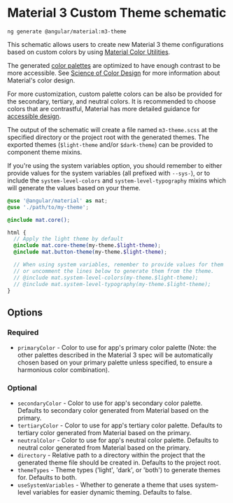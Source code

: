 # Material 3 Custom Theme schematic

```shell
ng generate @angular/material:m3-theme
```

This schematic allows users to create new Material 3 theme configurations based
on custom colors by using [Material Color Utilities](https://github.com/material-foundation/material-color-utilities).

The generated [color palettes](https://m3.material.io/styles/color/roles) are
optimized to have enough contrast to be more accessible. See [Science of Color Design](https://material.io/blog/science-of-color-design) for more information about Material's color design.

For more customization, custom palette colors can be also be provided for the
secondary, tertiary, and neutral colors. It is recommended to choose colors that
are contrastful, Material has more detailed guidance for [accessible design](https://m3.material.io/foundations/accessible-design/patterns).

The output of the schematic will create a file named `m3-theme.scss` at the
specified directory or the project root with the generated themes. The exported
themes (`$light-theme` and/or `$dark-theme`) can be provided to component theme
mixins.

If you're using the system variables option, you should remember to either provide values for the
system variables (all prefixed with `--sys-`), or to include the `system-level-colors` and
`system-level-typography` mixins which will generate the values based on your theme.

```scss
@use '@angular/material' as mat;
@use './path/to/my-theme';

@include mat.core();

html {
  // Apply the light theme by default
  @include mat.core-theme(my-theme.$light-theme);
  @include mat.button-theme(my-theme.$light-theme);

  // When using system variables, remember to provide values for them
  // or uncomment the lines below to generate them from the theme.
  // @include mat.system-level-colors(my-theme.$light-theme);
  // @include mat.system-level-typography(my-theme.$light-theme);
}
```

## Options

### Required

* `primaryColor` - Color to use for app's primary color palette (Note: the other
palettes described in the Material 3 spec will be automatically chosen based on
your primary palette unless specified, to ensure a harmonious color combination).

### Optional

* `secondaryColor` - Color to use for app's secondary color palette. Defaults to
secondary color generated from Material based on the primary.
* `tertiaryColor` - Color to use for app's tertiary color palette. Defaults to
tertiary color generated from Material based on the primary.
* `neutralColor` - Color to use for app's neutral color palette. Defaults to
neutral color generated from Material based on the primary.
* `directory` - Relative path to a directory within the project that the
generated theme file should be created in. Defaults to the project root.
* `themeTypes` - Theme types ('light', 'dark', or 'both') to generate themes for. Defaults to both.
* `useSystemVariables` - Whether to generate a theme that uses system-level variables for easier
dynamic theming. Defaults to false.
